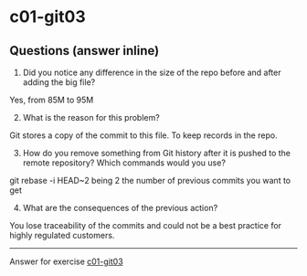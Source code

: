 # c01-git03

## Questions (answer inline)

1. Did you notice any difference in the size of the repo before and after adding the big file?
 
Yes, from 85M to 95M
 
2. What is the reason for this problem?
 
Git stores a copy of the commit to this file. To keep records in the repo.
 
3. How do you remove something from Git history after it is pushed to the remote repository? Which commands would you use?
 
git rebase -i HEAD~2
being 2 the number of previous commits you want to get
 
4. What are the consequences of the previous action?
 
You lose traceability of the commits and could not be a best practice for highly regulated customers.

***
Answer for exercise [c01-git03](https://github.com/devopsacademyau/academy/blob/23cc1dfa31e85651e3cdc1b0ef38da21518841ba/classes/01class/exercises/c01-git03/README.md)